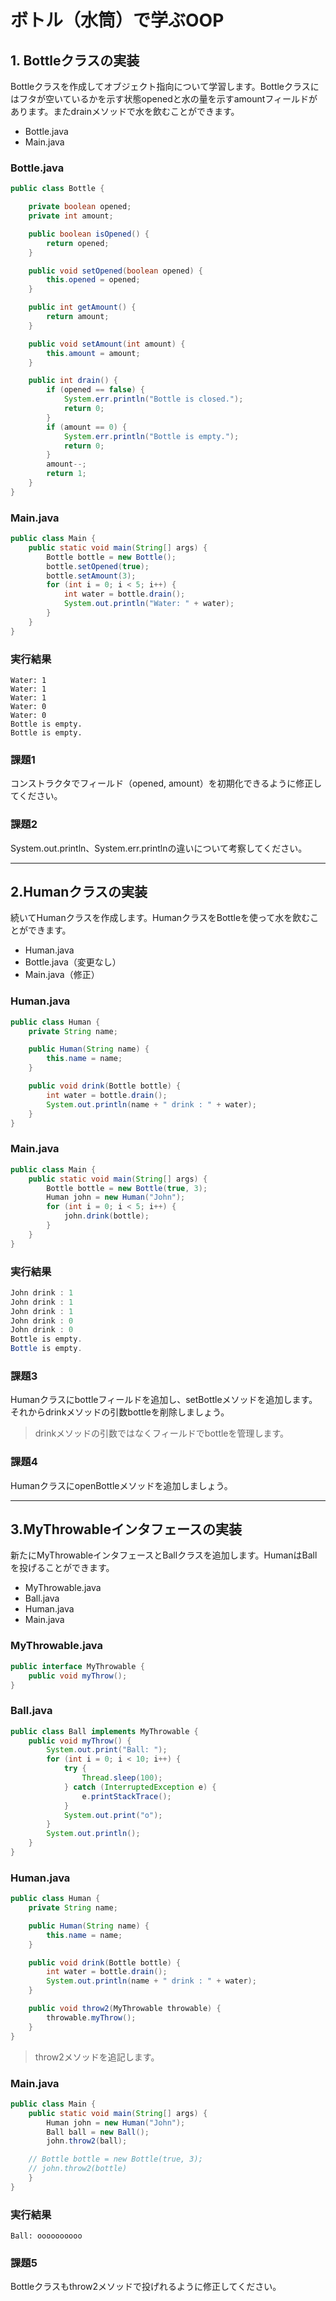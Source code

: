 # ボトル（水筒）で学ぶOOP

## 1. Bottleクラスの実装

Bottleクラスを作成してオブジェクト指向について学習します。Bottleクラスにはフタが空いているかを示す状態openedと水の量を示すamountフィールドがあります。またdrainメソッドで水を飲むことができます。

+ Bottle.java
+ Main.java

### Bottle.java

```java
public class Bottle {

	private boolean opened;
	private int amount;

	public boolean isOpened() {
		return opened;
	}

	public void setOpened(boolean opened) {
		this.opened = opened;
	}

	public int getAmount() {
		return amount;
	}

	public void setAmount(int amount) {
		this.amount = amount;
	}

	public int drain() {
		if (opened == false) {
			System.err.println("Bottle is closed.");
			return 0;
		}
		if (amount == 0) {
			System.err.println("Bottle is empty.");
			return 0;
		}
		amount--;
		return 1;
	}
}
```

### Main.java

```java
public class Main {
	public static void main(String[] args) {
		Bottle bottle = new Bottle();
		bottle.setOpened(true);
		bottle.setAmount(3);
		for (int i = 0; i < 5; i++) {
			int water = bottle.drain();
			System.out.println("Water: " + water);
		}
	}
}
```

### 実行結果

```
Water: 1
Water: 1
Water: 1
Water: 0
Water: 0
Bottle is empty.
Bottle is empty.
```

### 課題1

コンストラクタでフィールド（opened, amount）を初期化できるように修正してください。

### 課題2

System.out.println、System.err.printlnの違いについて考察してください。

---

## 2.Humanクラスの実装

続いてHumanクラスを作成します。HumanクラスをBottleを使って水を飲むことができます。

+ Human.java
+ Bottle.java（変更なし）
+ Main.java（修正）

### Human.java

```java
public class Human {
	private String name;

	public Human(String name) {
		this.name = name;
	}

	public void drink(Bottle bottle) {
		int water = bottle.drain();
		System.out.println(name + " drink : " + water);
	}
}
```

### Main.java

```java
public class Main {
	public static void main(String[] args) {
		Bottle bottle = new Bottle(true, 3);
		Human john = new Human("John");
		for (int i = 0; i < 5; i++) {
			john.drink(bottle);
		}
	}
}
```

### 実行結果

```java
John drink : 1
John drink : 1　
John drink : 1
John drink : 0
John drink : 0
Bottle is empty.
Bottle is empty.
```

### 課題3

Humanクラスにbottleフィールドを追加し、setBottleメソッドを追加します。それからdrinkメソッドの引数bottleを削除しましょう。

> drinkメソッドの引数ではなくフィールドでbottleを管理します。

### 課題4

HumanクラスにopenBottleメソッドを追加しましょう。

---

## 3.MyThrowableインタフェースの実装

新たにMyThrowableインタフェースとBallクラスを追加します。HumanはBallを投げることができます。

+ MyThrowable.java
+ Ball.java
+ Human.java
+ Main.java

### MyThrowable.java

```java
public interface MyThrowable {
	public void myThrow();
}
```

### Ball.java

```java
public class Ball implements MyThrowable {
	public void myThrow() {
		System.out.print("Ball: ");
		for (int i = 0; i < 10; i++) {
			try {
				Thread.sleep(100);
			} catch (InterruptedException e) {
				e.printStackTrace();
			}
			System.out.print("o");
		}
		System.out.println();		
	}
}
```

### Human.java

```java
public class Human {
	private String name;

	public Human(String name) {
		this.name = name;
	}

	public void drink(Bottle bottle) {
		int water = bottle.drain();
		System.out.println(name + " drink : " + water);
	}

	public void throw2(MyThrowable throwable) {
		throwable.myThrow();
	}
}
```

> throw2メソッドを追記します。

### Main.java

```java
public class Main {
	public static void main(String[] args) {
		Human john = new Human("John");
		Ball ball = new Ball();
		john.throw2(ball);

    // Bottle bottle = new Bottle(true, 3);
    // john.throw2(bottle)
	}
}
```

### 実行結果

```
Ball: oooooooooo
```

### 課題5

Bottleクラスもthrow2メソッドで投げれるように修正してください。
